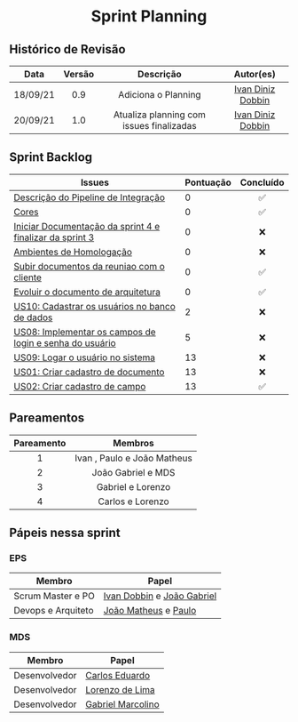 <h1 style="text-align: center">Sprint Planning</h1>

## Histórico de Revisão
| Data | Versão | Descrição | Autor(es)|
|:----:|:------:|:---------:|:--------:|
| 18/09/21 | 0.9 | Adiciona o Planning | [Ivan Diniz Dobbin](https://github.com/darmsDD)|
| 20/09/21 | 1.0 | Atualiza planning com issues finalizadas | [Ivan Diniz Dobbin](https://github.com/darmsDD)|



## Sprint Backlog
Issues | Pontuação | Concluído
------------ | -------------- | :--------:
[Descrição do Pipeline de Integração](https://github.com/fga-eps-mds/2021.1-pc-go1/issues/99) | 0 | :white_check_mark:
[Cores](https://github.com/fga-eps-mds/2021.1-pc-go1/issues/98)| 0 | :white_check_mark:
[Iniciar Documentação da sprint 4 e finalizar da sprint 3](https://github.com/fga-eps-mds/2021.1-pc-go1/issues/95) | 0 |  :x:
[Ambientes de Homologação](https://github.com/fga-eps-mds/2021.1-pc-go1/issues/92) | 0| :x:
[Subir documentos da reuniao com o cliente](https://github.com/fga-eps-mds/2021.1-pc-go1/issues/93) | 0| :white_check_mark:
[Evoluir o documento de arquitetura](https://github.com/fga-eps-mds/2021.1-pc-go1/issues/94) | 0| :white_check_mark:
[US10: Cadastrar os usuários no banco de dados](https://github.com/fga-eps-mds/2021.1-pc-go1/issues/59) | 2 | :x:
[US08: Implementar os campos de login e senha do usuário](https://github.com/fga-eps-mds/2021.1-pc-go1/issues/57) | 5| :x:
[US09: Logar o usuário no sistema](https://github.com/fga-eps-mds/2021.1-pc-go1/issues/58) | 13 | :x:
[US01: Criar cadastro de documento](https://github.com/fga-eps-mds/2021.1-pc-go1/issues/39) | 13 | :x:
[US02: Criar cadastro de campo](https://github.com/fga-eps-mds/2021.1-pc-go1/issues/65) | 13 | :white_check_mark:






 


## Pareamentos

| Pareamento | Membros
|:--------: | :-------:
| 1 | Ivan , Paulo  e João Matheus
| 2 | João Gabriel e MDS
| 3 | Gabriel e Lorenzo
| 4 | Carlos e Lorenzo


## Pápeis nessa sprint

### EPS
Membro| Papel
------------ | --------------
Scrum Master e PO | [Ivan Dobbin](https://github.com/darmsDD) e [João Gabriel](https://github.com/bielrossi15)
Devops e Arquiteto | [João Matheus](https://github.com/J-Matheus) e  [Paulo](https://github.com/PauloVitorRocha)


### MDS
Membro| Papel
------------ | --------------
Desenvolvedor | [Carlos Eduardo](https://github.com/CaduRoriz)
Desenvolvedor | [Lorenzo de Lima](https://github.com/lorenzo7377)
Desenvolvedor | [Gabriel Marcolino](https://github.com/GabrielMR360)